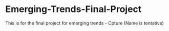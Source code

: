 # Emerging-Trends-Final-Project
This is for the final project for emerging trends - Cpture (Name is tentative)
